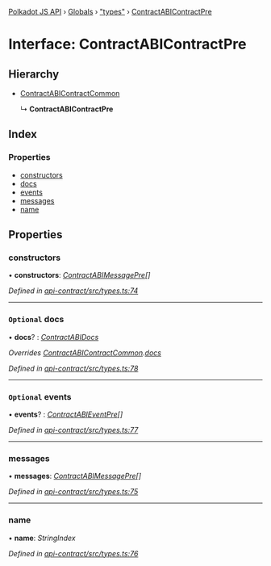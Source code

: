[Polkadot JS API](../README.md) › [Globals](../globals.md) › ["types"](../modules/_types_.md) › [ContractABIContractPre](_types_.contractabicontractpre.md)

# Interface: ContractABIContractPre

## Hierarchy

* [ContractABIContractCommon](_types_.contractabicontractcommon.md)

  ↳ **ContractABIContractPre**

## Index

### Properties

* [constructors](_types_.contractabicontractpre.md#constructors)
* [docs](_types_.contractabicontractpre.md#optional-docs)
* [events](_types_.contractabicontractpre.md#optional-events)
* [messages](_types_.contractabicontractpre.md#messages)
* [name](_types_.contractabicontractpre.md#name)

## Properties

###  constructors

• **constructors**: *[ContractABIMessagePre](_types_.contractabimessagepre.md)[]*

*Defined in [api-contract/src/types.ts:74](https://github.com/polkadot-js/api/blob/854a520517/packages/api-contract/src/types.ts#L74)*

___

### `Optional` docs

• **docs**? : *[ContractABIDocs](../modules/_types_.md#contractabidocs)*

*Overrides [ContractABIContractCommon](_types_.contractabicontractcommon.md).[docs](_types_.contractabicontractcommon.md#optional-docs)*

*Defined in [api-contract/src/types.ts:78](https://github.com/polkadot-js/api/blob/854a520517/packages/api-contract/src/types.ts#L78)*

___

### `Optional` events

• **events**? : *[ContractABIEventPre](_types_.contractabieventpre.md)[]*

*Defined in [api-contract/src/types.ts:77](https://github.com/polkadot-js/api/blob/854a520517/packages/api-contract/src/types.ts#L77)*

___

###  messages

• **messages**: *[ContractABIMessagePre](_types_.contractabimessagepre.md)[]*

*Defined in [api-contract/src/types.ts:75](https://github.com/polkadot-js/api/blob/854a520517/packages/api-contract/src/types.ts#L75)*

___

###  name

• **name**: *StringIndex*

*Defined in [api-contract/src/types.ts:76](https://github.com/polkadot-js/api/blob/854a520517/packages/api-contract/src/types.ts#L76)*
